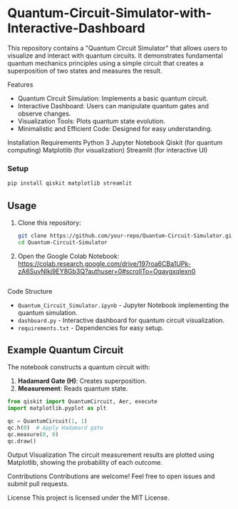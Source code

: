 # Quantum-Circuit-Simulator-with-Interactive-Dashboard

This repository contains a "Quantum Circuit Simulator" that allows users to visualize and interact with quantum circuits. It demonstrates fundamental quantum mechanics principles using a simple circuit that creates a superposition of two states and measures the result.

Features
- Quantum Circuit Simulation: Implements a basic quantum circuit.
- Interactive Dashboard: Users can manipulate quantum gates and observe changes.
- Visualization Tools: Plots quantum state evolution.
- Minimalistic and Efficient Code: Designed for easy understanding.

Installation
Requirements
Python 3
Jupyter Notebook
Qiskit (for quantum computing)
Matplotlib (for visualization)
Streamlit (for interactive UI)

### Setup
```sh
pip install qiskit matplotlib streamlit
```

## Usage
1. Clone this repository:
   ```sh
   git clone https://github.com/your-repo/Quantum-Circuit-Simulator.git
   cd Quantum-Circuit-Simulator
   ```
2. Open the Google Colab Notebook:
  https://colab.research.google.com/drive/197roa6CBa1UPk-zA6SuyNlkj9EY8Gb3Q?authuser=0#scrollTo=Oqavgxqlexn0
   ```
Code Structure
- `Quantum_Circuit_Simulator.ipynb` - Jupyter Notebook implementing the quantum simulation.
- `dashboard.py` - Interactive dashboard for quantum circuit visualization.
- `requirements.txt` - Dependencies for easy setup.

## Example Quantum Circuit
The notebook constructs a quantum circuit with:
1. **Hadamard Gate (H)**: Creates superposition.
2. **Measurement**: Reads quantum state.

```python
from qiskit import QuantumCircuit, Aer, execute
import matplotlib.pyplot as plt

qc = QuantumCircuit(1, 1)
qc.h(0)  # Apply Hadamard gate
qc.measure(0, 0)
qc.draw()
```
Output Visualization
The circuit measurement results are plotted using Matplotlib, showing the probability of each outcome.

Contributions
Contributions are welcome! Feel free to open issues and submit pull requests.

License
This project is licensed under the MIT License.

